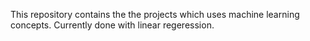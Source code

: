 This repository contains the the projects which uses machine learning concepts.
Currently done with linear regeression.
